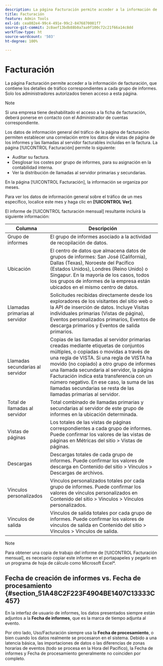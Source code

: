 ```yaml
---
description: La página Facturación permite acceder a la información de facturación, que contiene los detalles de tráfico correspondientes a cada grupo de informes. Solo los administradores autorizados tienen acceso a esta página.
title: Facturación
feature: Admin Tools
exl-id: cea802e4-99c4-491e-99c2-8476870001f7
source-git-commit: 2c0aef13bdb88b0a7aa9f100c72c21f66a14c8dd
workflow-type: ht
source-wordcount: '503'
ht-degree: 100%

---
```


# Facturación

La página Facturación permite acceder a la información de facturación, que contiene los detalles de tráfico correspondientes a cada grupo de informes. Solo los administradores autorizados tienen acceso a esta página.

>[!NOTE]
>
>Si una empresa tiene deshabilitado el acceso a la ficha de facturación, deberá ponerse en contacto con el Administrador de cuentas correspondiente.

Los datos de información general del tráfico de la página de facturación permiten establecer una correlación entre los datos de vistas de página de los informes y las llamadas al servidor facturables incluidas en la factura. La página [!UICONTROL Facturación] permite lo siguiente:

* Auditar su factura.
* Desglosar los costes por grupo de informes, para su asignación en la contabilidad interna.
* Ver la distribución de llamadas al servidor primarias y secundarias.

En la página [!UICONTROL Facturación], la información se organiza por meses.

Para ver los datos de información general sobre el tráfico de un mes específico, localice este mes y haga clic en **[!UICONTROL Ver]**.

El informe de [!UICONTROL facturación mensual] resultante incluirá la siguiente información:

| Columna | Descripción |
|--- |--- |
| Grupo de informes | El grupo de informes asociado a la actividad de recopilación de datos. |
| Ubicación | El centro de datos que almacena datos de grupos de informes: San José (California), Dallas (Texas), Noroeste del Pacífico (Estados Unidos), Londres (Reino Unido) o Singapur. En la mayoría de los casos, todos los grupos de informes de la empresa están ubicados en el mismo centro de datos. |
| Llamadas primarias al servidor | Solicitudes recibidas directamente desde los exploradores de los visitantes del sitio web o la API de inserción de datos. Incluye Visitas individuales primarias (Vistas de página), Eventos personalizados primarios, Eventos de descarga primarios y Eventos de salida primarios. |
| Llamadas secundarias al servidor | Copias de las llamadas al servidor primarias creadas mediante etiquetas de conjuntos múltiples, o copiadas o movidas a través de una regla de VISTA.  Si una regla de VISTA ha movido (no copiado) a otro grupo de informes una llamada secundaria al servidor, la página Facturación indica esta transferencia con un número negativo. En ese caso, la suma de las llamadas secundarias se resta de las llamadas primarias al servidor. |
| Total de llamadas al servidor | Total combinado de llamadas primarias y secundarias al servidor de este grupo de informes en la ubicación determinada. |
| Vistas de páginas | Los totales de las vistas de páginas correspondientes a cada grupo de informes. Puede confirmar los valores de las vistas de páginas en Métricas del sitio > Vistas de páginas. |
| Descargas | Descargas totales de cada grupo de informes. Puede confirmar los valores de descarga en Contenido del sitio > Vínculos > Descargas de archivos. |
| Vínculos personalizados | Vínculos personalizados totales por cada grupo de informes. Puede confirmar los valores de vínculos personalizados en Contenido del sitio > Vínculos > Vínculos personalizados. |
| Vínculos de salida | Vínculos de salida totales por cada grupo de informes. Puede confirmar los valores de vínculos de salida en Contenido del sitio > Vínculos > Vínculos de salida. |

>[!NOTE]
>
>Para obtener una copia de trabajo del informe de [!UICONTROL Facturación mensual], es necesario copiar este informe en el portapapeles y pegarlo en un programa de hoja de cálculo como Microsoft Excel*.

## Fecha de creación de informes vs. Fecha de procesamiento {#section_51A48C2F223F4904BE1407C13333C457}

En la interfaz de usuario de informes, los datos presentados siempre están adjuntos a la **Fecha de informes**, que es la marca de tiempo adjunta al evento.

Por otro lado, Uso/Facturación siempre usa la **Fecha de procesamiento**, o bien cuando los datos realmente se procesaron en el sistema. Debido a una latencia básica, las importaciones de datos o las diferencias de zonas horarias de eventos (todo se procesa en la Hora del Pacífico), la Fecha de informes y Fecha de procesamiento generalmente no coinciden por completo.
